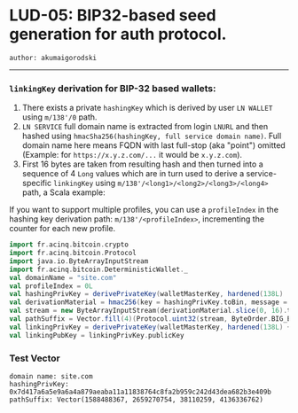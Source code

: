 LUD-05: BIP32-based seed generation for auth protocol.
======================================================

`author: akumaigorodski`

---

### `linkingKey` derivation for BIP-32 based wallets:

1. There exists a private `hashingKey` which is derived by user `LN WALLET` using `m/138'/0` path.
2. `LN SERVICE` full domain name is extracted from login `LNURL` and then hashed using `hmacSha256(hashingKey, full service domain name)`. Full domain name here means FQDN with last full-stop (aka "point") omitted (Example: for `https://x.y.z.com/...` it would be `x.y.z.com`).
3. First 16 bytes are taken from resulting hash and then turned into a sequence of 4 `Long` values which are in turn used to derive a service-specific `linkingKey` using `m/138'/<long1>/<long2>/<long3>/<long4>` path, a Scala example:

If you want to support multiple profiles, you can use a `profileIndex` in the hashing key derivation path: `m/138'/<profileIndex>`, incrementing the counter for each new profile.

```Scala
import fr.acinq.bitcoin.crypto
import fr.acinq.bitcoin.Protocol
import java.io.ByteArrayInputStream
import fr.acinq.bitcoin.DeterministicWallet._
val domainName = "site.com"
val profileIndex = 0L
val hashingPrivKey = derivePrivateKey(walletMasterKey, hardened(138L) :: profileIndex :: Nil)
val derivationMaterial = hmac256(key = hashingPrivKey.toBin, message = domainName)
val stream = new ByteArrayInputStream(derivationMaterial.slice(0, 16).toArray)
val pathSuffix = Vector.fill(4)(Protocol.uint32(stream, ByteOrder.BIG_ENDIAN)) // each uint32 call consumes next 4 bytes
val linkingPrivKey = derivePrivateKey(walletMasterKey, hardened(138L) +: pathSuffix)
val linkingPubKey = linkingPrivKey.publicKey
```

### Test Vector

```
domain name: site.com
hashingPrivKey: 0x7d417a6a5e9a6a4a879aeaba11a11838764c8fa2b959c242d43dea682b3e409b
pathSuffix: Vector(1588488367, 2659270754, 38110259, 4136336762)
```

